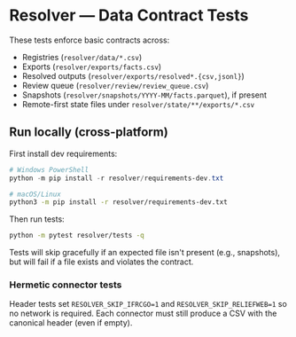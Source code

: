 # Resolver — Data Contract Tests

These tests enforce basic contracts across:
- Registries (`resolver/data/*.csv`)
- Exports (`resolver/exports/facts.csv`)
- Resolved outputs (`resolver/exports/resolved*.{csv,jsonl}`)
- Review queue (`resolver/review/review_queue.csv`)
- Snapshots (`resolver/snapshots/YYYY-MM/facts.parquet`), if present
- Remote-first state files under `resolver/state/**/exports/*.csv`

## Run locally (cross-platform)

First install dev requirements:

```powershell
# Windows PowerShell
python -m pip install -r resolver/requirements-dev.txt
```

```bash
# macOS/Linux
python3 -m pip install -r resolver/requirements-dev.txt
```

Then run tests:

```bash
python -m pytest resolver/tests -q
```

Tests will skip gracefully if an expected file isn't present (e.g., snapshots),
but will fail if a file exists and violates the contract.

### Hermetic connector tests
Header tests set `RESOLVER_SKIP_IFRCGO=1` and `RESOLVER_SKIP_RELIEFWEB=1` so no network is required.
Each connector must still produce a CSV with the canonical header (even if empty).
